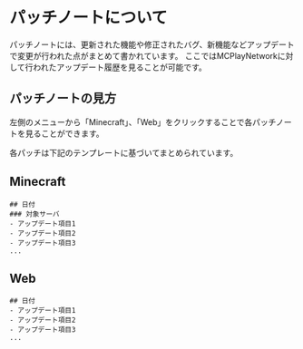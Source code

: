 # パッチノートについて

パッチノートには、更新された機能や修正されたバグ、新機能などアップデートで変更が行われた点がまとめて書かれています。
ここではMCPlayNetworkに対して行われたアップデート履歴を見ることが可能です。

## パッチノートの見方
左側のメニューから「Minecraft」、「Web」をクリックすることで各パッチノートを見ることができます。

各パッチは下記のテンプレートに基づいてまとめられています。

## Minecraft
```
## 日付
### 対象サーバ
- アップデート項目1
- アップデート項目2
- アップデート項目3
...
```

## Web
```
## 日付
- アップデート項目1
- アップデート項目2
- アップデート項目3
...
```